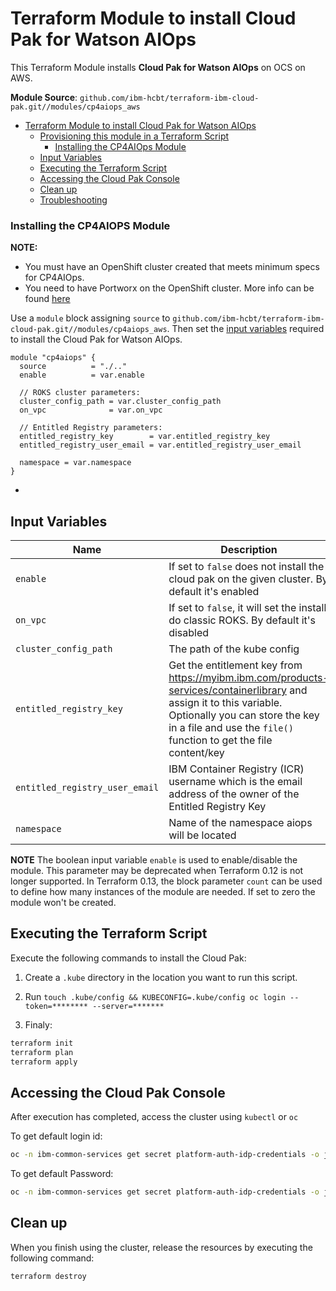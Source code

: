 # Terraform Module to install Cloud Pak for Watson AIOps

This Terraform Module installs **Cloud Pak for Watson AIOps** on OCS on AWS.

**Module Source**: `github.com/ibm-hcbt/terraform-ibm-cloud-pak.git//modules/cp4aiops_aws`

- [Terraform Module to install Cloud Pak for Watson AIOps](#terraform-module-to-install-cloud-pak-for-aiops)
  - [Provisioning this module in a Terraform Script](#provisioning-this-module-in-a-terraform-script)
    - [Installing the CP4AIOps Module](#installing-the-cp4aiops-module)
  - [Input Variables](#input-variables)
  - [Executing the Terraform Script](#executing-the-terraform-script)
  - [Accessing the Cloud Pak Console](#accessing-the-cloud-pak-console)
  - [Clean up](#clean-up)
  - [Troubleshooting](#troubleshooting)
  
### Installing the CP4AIOPS Module

__NOTE:__ 
- You must have an OpenShift cluster created that meets minimum specs for CP4AIOps. 
- You need to have Portworx on the OpenShift cluster. More info can be found [here](https://github.com/ibm-hcbt/terraform-ibm-cloud-pak/tree/main/modules/portworx_aws)

Use a `module` block assigning `source` to `github.com/ibm-hcbt/terraform-ibm-cloud-pak.git//modules/cp4aiops_aws`. Then set the [input variables](#input-variables) required to install the Cloud Pak for Watson AIOps.

```hcl
module "cp4aiops" {
  source          = "./.."
  enable          = var.enable

  // ROKS cluster parameters:
  cluster_config_path = var.cluster_config_path
  on_vpc              = var.on_vpc

  // Entitled Registry parameters:
  entitled_registry_key        = var.entitled_registry_key
  entitled_registry_user_email = var.entitled_registry_user_email

  namespace = var.namespace
}
```

- 

## Input Variables

| Name                               | Description                                                                                                                                                                                                                | Default                     | Required |
| ---------------------------------- | -------------------------------------------------------------------------------------------------------------------------------------------------------------------------------------------------------------------------- | --------------------------- | -------- |
| `enable`                           | If set to `false` does not install the cloud pak on the given cluster. By default it's enabled                                                                                                                        | `true`                      | No       |
| `on_vpc`                           | If set to `false`, it will set the install do classic ROKS. By default it's disabled                                                                                                                        | `false`                      | No       |
| `cluster_config_path`                | The path of the kube config                                                                                                                                                                                 | `4.7`                       | No       |
| `entitled_registry_key`            | Get the entitlement key from https://myibm.ibm.com/products-services/containerlibrary and assign it to this variable. Optionally you can store the key in a file and use the `file()` function to get the file content/key |                             | Yes      |
| `entitled_registry_user_email`     | IBM Container Registry (ICR) username which is the email address of the owner of the Entitled Registry Key                                                                                                                 |                             | Yes      |
| `namespace`          | Name of the namespace aiops will be located | `cp4aiops` | no       |

**NOTE** The boolean input variable `enable` is used to enable/disable the module. This parameter may be deprecated when Terraform 0.12 is not longer supported. In Terraform 0.13, the block parameter `count` can be used to define how many instances of the module are needed. If set to zero the module won't be created.


## Executing the Terraform Script

Execute the following commands to install the Cloud Pak:

1. Create a `.kube` directory in the location you want to run this script.

2. Run `touch .kube/config && KUBECONFIG=.kube/config oc login --token=******** --server=*******`

3. Finaly:
```bash
terraform init
terraform plan
terraform apply
```

## Accessing the Cloud Pak Console

After execution has completed, access the cluster using `kubectl` or `oc`

To get default login id:

```bash
oc -n ibm-common-services get secret platform-auth-idp-credentials -o jsonpath='{.data.admin_username}' | base64 -d && echo
```

To get default Password:

```bash
oc -n ibm-common-services get secret platform-auth-idp-credentials -o jsonpath='{.data.admin_password}' | base64 -d && echo
```

## Clean up

When you finish using the cluster, release the resources by executing the following command:

```bash
terraform destroy
```
